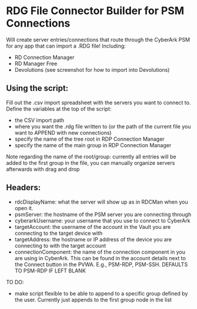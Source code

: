 # RDG File Connector Builder for PSM Connections
Will create server entries/connections that route through the CyberArk PSM for any app that can import a .RDG file! Including:
 - RD Connection Manager 
 - RD Manager Free
 - Devolutions (see screenshot for how to import into Devolutions)


## Using the script:

Fill out the .csv import spreadsheet with the servers you want to connect to.
Define the variables at the top of the script: 
 - the CSV import path
 - where you want the .rdg file written to (or the path of the current file you want to APPEND with new connections)
 - specify the name of the tree root in RDP Connection Manager 
 - specify the name of the main group in RDP Connection Manager

Note regarding the name of the root/group: currently all entries will be added to the first group in the file, you can manually organize servers afterwards with drag and drop

## Headers:
 - rdcDisplayName:      what the server will show up as in RDCMan when you open it.
 - psmServer:           the hostname of the PSM server you are connecting through
 - cyberarkUsername:    your username that you use to connect to CyberArk
 - targetAccount:       the username of the account in the Vault you are connecting to the target device with
 - targetAddress:       the hostname or IP address of the device you are connecting to with the target account
 - connectionComponent: the name of the connection component in you are using in CyberArk. This can be found in 
                          the account details next to the Connect button in the PVWA. E.g., PSM-RDP, PSM-SSH. 
                          DEFAULTS TO PSM-RDP IF LEFT BLANK

TO DO:
 - make script flexible to be able to append to a specific group defined by the user. Currently just appends to the first group node in the list
